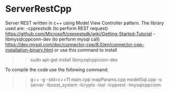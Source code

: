 # ServerRestCpp
Server REST written in c++ using Model View Controller pattern. 
The library used are:
-cpprestsdk (to perform REST request)
https://github.com/Microsoft/cpprestsdk/wiki/Getting-Started-Tutorial
-libmysqlcppconn-dev (to perform mysql call)
https://dev.mysql.com/doc/connector-cpp/8.0/en/connector-cpp-installation-binary.html 
or use this command to install 
>>sudo apt-get install libmysqlcppconn-dev

To compile the code use the following command:
>>g++ -g -std=c++11 main.cpp mapParams.cpp modelSql.cpp  -o server -lboost_system -lcrypto -lssl -lcpprest -lmysqlcppconn
